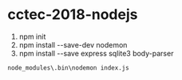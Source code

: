 # cctec-2018-nodejs

1. npm init
3. npm install --save-dev nodemon
2. npm install --save express sqlite3 body-parser


```node_modules\.bin\nodemon index.js```